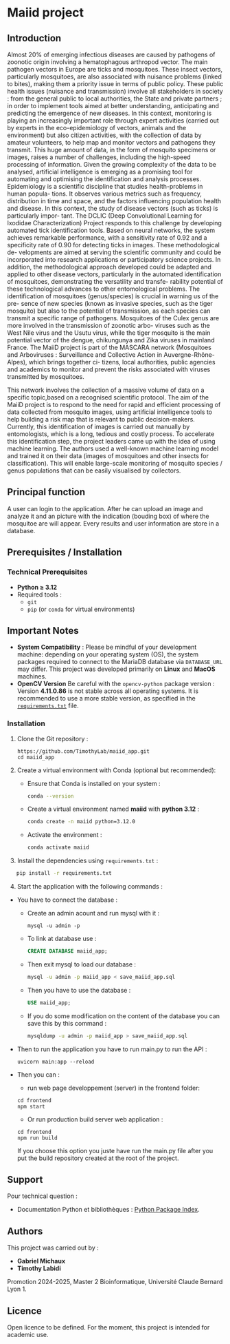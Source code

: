 # Maiid project

## Introduction

Almost 20% of emerging infectious diseases are caused by pathogens of zoonotic origin involving a hematophagous arthropod vector. The main pathogen vectors in Europe are
ticks and mosquitoes. These insect vectors, particularly mosquitoes, are also associated
with nuisance problems (linked to bites), making them a priority issue in terms of public
policy. These public health issues (nuisance and transmission) involve all stakeholders in
society : from the general public to local authorities, the State and private partners ; in
order to implement tools aimed at better understanding, anticipating and predicting the
emergence of new diseases.
In this context, monitoring is playing an increasingly important role through expert
activities (carried out by experts in the eco-epidemiology of vectors, animals and the
environment) but also citizen activities, with the collection of data by amateur volunteers,
to help map and monitor vectors and pathogens they transmit. This huge amount of data,
in the form of mosquito specimens or images, raises a number of challenges, including
the high-speed processing of information. Given the growing complexity of the data to
be analysed, artificial intelligence is emerging as a promising tool for automating and
optimising the identification and analysis processes.
Epidemiology is a scientific discipline that studies health-problems in human popula-
tions. It observes various metrics such as frequency, distribution in time and space, and
the factors influencing population health and disease.
In this context, the study of disease vectors (such as ticks) is particularly impor-
tant. The DCLIC (Deep Convolutional Learning for Ixodidae Characterization) Project
responds to this challenge by developing automated tick identification tools. Based on
neural networks, the system achieves remarkable performance, with a sensitivity rate of
0.92 and a specificity rate of 0.90 for detecting ticks in images. These methodological de-
velopments are aimed at serving the scientific community and could be incorporated into
research applications or participatory science projects. In addition, the methodological
approach developed could be adapted and applied to other disease vectors, particularly
in the automated identification of mosquitoes, demonstrating the versatility and transfe-
rability potential of these technological advances to other entomological problems.
The identification of mosquitoes (genus/species) is crucial in warning us of the pre-
sence of new species (known as invasive species, such as the tiger mosquito) but also to
the potential of transmission, as each species can transmit a specific range of pathogens.
Mosquitoes of the Culex genus are more involved in the transmission of zoonotic arbo-
viruses such as the West Nile virus and the Usutu virus, while the tiger mosquito is the
main potential vector of the dengue, chikungunya and Zika viruses in mainland France.
The MaiiD project is part of the MASCARA network (Mosquitoes and Arboviruses :
Surveillance and Collective Action in Auvergne-Rhône-Alpes), which brings together ci-
tizens, local authorities, public agencies and academics to monitor and prevent the risks
associated with viruses transmitted by mosquitoes.

This network involves the collection of a massive volume of data on a specific topic,based on a recognised scientific protocol. The aim of the MaiiD project is to respond
to the need for rapid and efficient processing of data collected from mosquito images,
using artificial intelligence tools to help building a risk map that is relevant to public
decision-makers.
Currently, this identification of images is carried out manually by entomologists, which
is a long, tedious and costly process. To accelerate this identification step, the project
leaders came up with the idea of using machine learning. The authors used a well-known
machine learning model and trained it on their data (images of mosquitoes and other
insects for classification). This will enable large-scale monitoring of mosquito species /
genus populations that can be easily visualised by collectors.

## Principal function

A user can login to the application. After he can upload an image and analyze it and an picture with the indication (bouding box) of where the mosquitoe are will appear. Every results and user information are store in a database.

## Prerequisites / Installation

### Technical Prerequisites

- **Python ≥ 3.12**
- Required tools :
  - `git`
  - `pip` (or `conda` for virtual environments)


## Important Notes

- **System Compatibility**  : Please be mindful of your development machine: depending on your operating system (OS), the system packages required to connect to the MariaDB database via `DATABASE_URL` may differ. This project was developed primarily on **Linux** and **MacOS** machines.
- **OpenCV Version**
  Be careful with the `opencv-python` package version :
  Version **4.11.0.86** is not stable across all operating systems.
  It is recommended to use a more stable version, as specified in the [`requirements.txt`](./requirements.txt) file.

### Installation

1. Clone the Git repository :

   ```
   https://github.com/TimothyLab/maiid_app.git
   cd maiid_app
   ```
2. Create a virtual environment with Conda (optional but recommended):

   - Ensure that Conda is installed on your system :

     ```bash
     conda --version
     ```
   - Create a virtual environment named **maiid** with **python 3.12** :

     ```bash
     conda create -n maiid python=3.12.0
     ```
   - Activate  the environment :

     ```bash
     conda activate maiid
     ```
3. Install the dependencies using `requirements.txt` :

```bash
   pip install -r requirements.txt
```

4. Start the application with the following commands :

- You have to connect the database :

  - Create an admin acount and run mysql with it :

    ```
    mysql -u admin -p
    ```
  - To link at database use :

    ```sql
    CREATE DATABASE maiid_app;
    ```
  - Then exit mysql to load our database :

    ```bash
    mysql -u admin -p maiid_app < save_maiid_app.sql
    ```
  - Then you have to use the database :

    ```sql
    USE maiid_app;
    ```
  - If you do some modification on the content of the database you can save this by this command :

    ```bash
    mysqldump -u admin -p maiid_app > save_maiid_app.sql
    ```
- Then to run the application you have to run main.py to run the API :

  ```
  uvicorn main:app --reload
  ```
- Then you can :

  - run web page developpement (server) in the frontend folder:

  ```
  cd frontend
  npm start
  ```

  - Or run production build server web application :

  ```
  cd frontend
  npm run build
  ```

  If you choose this option you juste have run the main.py file after you put the build repository created at the root of the project.

## Support

Pour technical question :

* Documentation Python et bibliothèques : [Python Package Index](https://pypi.org/).

## Authors

This project was carried out by :

* **Gabriel Michaux**
* **Timothy Labidi**

Promotion 2024-2025, Master 2 Bioinformatique, Université Claude Bernard Lyon 1.

## Licence

Open licence to be defined. For the moment, this project is intended for academic use.
